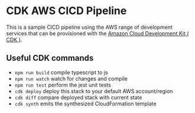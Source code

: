 # CDK AWS CICD Pipeline 

This is a sample CICD pipeline using the AWS range of development services that can be provisioned with the [Amazon Cloud Development Kit ( CDK )](https://aws.amazon.com/cdk/).

## Useful CDK commands

* `npm run build`   compile typescript to js
* `npm run watch`   watch for changes and compile
* `npm run test`    perform the jest unit tests
* `cdk deploy`      deploy this stack to your default AWS account/region
* `cdk diff`        compare deployed stack with current state
* `cdk synth`       emits the synthesized CloudFormation template
